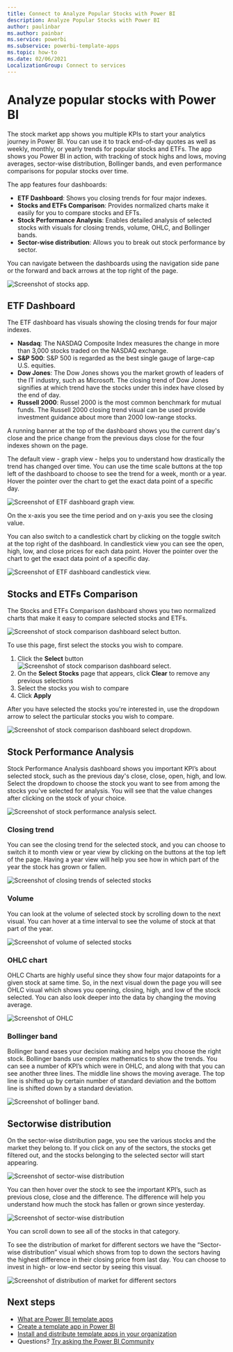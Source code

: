 ```yaml
---
title: Connect to Analyze Popular Stocks with Power BI
description: Analyze Popular Stocks with Power BI
author: paulinbar
ms.author: painbar
ms.service: powerbi
ms.subservice: powerbi-template-apps
ms.topic: how-to
ms.date: 02/06/2021
LocalizationGroup: Connect to services
---
```

# Analyze popular stocks with Power BI

The stock market app shows you multiple KPIs to start your analytics journey in Power BI. You can use it to track end-of-day quotes as well as weekly, monthly, or yearly trends for popular stocks and ETFs. The app shows you Power BI in action, with tracking of stock highs and lows, moving averages, sector-wise distribution, Bollinger bands, and even performance comparisons for popular stocks over time.

The app features four dashboards:
* **ETF Dashboard**: Shows you closing trends for four major indexes. 
* **Stocks and ETFs Comparison**: Provides normalized charts make it easily for you to compare stocks and EFTs.
* **Stock Performance Analysis**: Enables detailed analysis of selected stocks with visuals for closing trends, volume, OHLC, and Bollinger bands.
* **Sector-wise distribution**: Allows you to break out stock performance by sector.

You can navigate between the dashboards using the navigation side pane or the forward and back arrows at the top right of the page.

![Screenshot of stocks app.](media/service-connect-to-analyze-stocks/stocks-app.png)

## ETF Dashboard

The ETF dashboard has visuals showing the closing trends for four major indexes. 
* **Nasdaq**: The NASDAQ Composite Index measures the change in more than 3,000 stocks traded on the NASDAQ exchange.
* **S&P 500**: S&P 500 is regarded as the best single gauge of large-cap U.S. equities.
* **Dow Jones**: The Dow Jones shows you the market growth of leaders of the IT industry, such as Microsoft. The closing trend of Dow Jones signifies at which trend have the stocks under this index have closed by the end of day.
* **Russell 2000**: Russel 2000 is the most common benchmark for mutual funds. The Russell 2000 closing trend visual can be used provide investment guidance about more than 2000 low-range stocks.

A running banner at the top of the dashboard shows you the current day's close and the price change from the previous days close for the four indexes shown on the page.

The default view - graph view - helps you to understand how drastically the trend has changed over time. You can use the time scale buttons at the top left of the dashboard to choose to see the trend for a week, month or a year. Hover the pointer over the chart to get the exact data point of a specific day.

![Screenshot of ETF dashboard graph view.](media/service-connect-to-analyze-stocks/etf-dashboard-graph.png)  

On the x-axis you see the time period and on y-axis you see the closing value.

You can also switch to a candlestick chart by clicking on the toggle switch at the top right of the dashboard. In candlestick view you can see the open, high, low, and close prices for each data point. Hover the pointer over the chart to get the exact data point of a specific day.

![Screenshot of ETF dashboard candlestick view.](media/service-connect-to-analyze-stocks/etf-dashboard-candlestick.png)

## Stocks and ETFs Comparison

The Stocks and ETFs Comparison dashboard shows you two normalized charts that make it easy to compare selected stocks and ETFs.

![Screenshot of stock comparison dashboard select button.](media/service-connect-to-analyze-stocks/stocks-comparison-dashboard.png)

To use this page, first select the stocks you wish to compare. 
1. Click the **Select** button
    ![Screenshot of stock comparison dashboard select.](media/service-connect-to-analyze-stocks/stocks-comparison-dashboard-select.png)
1. On the **Select Stocks** page that appears, click **Clear** to remove any previous selections
1. Select the stocks you wish to compare
1. Click **Apply**

After you have selected the stocks you're interested in, use the dropdown arrow to select the particular stocks you wish to compare.

![Screenshot of stock comparison dashboard select dropdown.](media/service-connect-to-analyze-stocks/stocks-comparison-dashboard-select-dropdown.png)

## Stock Performance Analysis

 Stock Performance Analysis dashboard shows you important KPI’s about selected stock, such as the previous day's close, close, open, high, and low. Select the dropdown to choose the stock you want to see from among the stocks you've selected for analysis. You will see that the value changes after clicking on the stock of your choice.

![Screenshot of stock performance analysis select.](media/service-connect-to-analyze-stocks/stocks-performance-select.png)
 
### Closing trend

You can see the closing trend for the selected stock, and you can choose to switch it to month view or year view by clicking on the buttons at the top left of the page. Having a year view will help you see how in which part of the year the stock has grown or fallen.

![Screenshot of closing trends of selected stocks](media/service-connect-to-analyze-stocks/stocks-performance-closing-trend.png)  

### Volume

You can look at the volume of selected stock by scrolling down to the next visual. You can hover at a time interval to see the volume of stock at that part of the year.

![Screenshot of volume of selected stocks](media/service-connect-to-analyze-stocks/stocks-performance-volume.png)
 
### OHLC chart

OHLC Charts are highly useful since they show four major datapoints for a given stock at same time. So, in the next visual down the page you will see OHLC visual which shows you opening, closing, high, and low of the stock selected. You can also look deeper into the data by changing the moving average. 

![Screenshot of OHLC](media/service-connect-to-analyze-stocks/stocks-performance-ohlc.png)

### Bollinger band

Bollinger band eases your decision making and helps you choose the right stock. Bollinger bands use complex mathematics to show the trends. You can see a number of KPI’s which were in OHLC, and along with that you can see another three lines. The middle line shows the moving average. The top line is shifted up by certain number of standard deviation and the bottom line is shifted down by a standard deviation.

![Screenshot of bollinger band.](media/service-connect-to-analyze-stocks/stocks-performance-bollinger.png) 

## Sectorwise distribution

On the sector-wise distribution page, you see the various stocks and the market they belong to. If you click on any of the sectors, the stocks get filtered out, and the stocks belonging to the selected sector will start appearing. 

![Screenshot of sector-wise distribution](media/service-connect-to-analyze-stocks/sector-wise-distribution.png)
 
You can then hover over the stock to see the important KPI’s, such as previous close, close and the difference. The difference will help you understand how much the stock has fallen or grown since yesterday.

![Screenshot of sector-wise distribution](media/service-connect-to-analyze-stocks/sector-wise-distribution-detail.png)

You can scroll down to see all of the stocks in that category.
 
To see the distribution of market for different sectors we have the “Sector-wise distribution” visual which shows from top to down the sectors having the highest difference in their closing price from last day. You can choose to invest in high- or low-end sector by seeing this visual.

![Screenshot of distribution of market for different sectors](media/service-connect-to-analyze-stocks/stocks-comparison-based-on-sector.png)


## Next steps

* [What are Power BI template apps](service-template-apps-overview.md)
* [Create a template app in Power BI](service-template-apps-create.md)
* [Install and distribute template apps in your organization](service-template-apps-install-distribute.md)
* Questions? [Try asking the Power BI Community](https://community.powerbi.com/)
